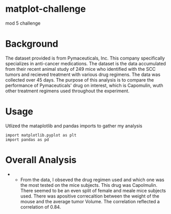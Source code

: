 # matplot-challenge 
mod 5 challenge

# Background
The dataset provided is from Pymaceuticals, Inc. This company specifically specializes in anti-cancer medications. The dataset is the data accumulated from their recent animal study of 249 mice who identified with the SCC tumors and recieved treatment with various drug regimens. The data was collected over 45 days. 
The purpose of this analysis is to compare the performance of Pymaceuticals' drug on interest, which is Capomulin, wuth other treatment regimens used throughout the experiment. 

# Usage
Utlized the mataplotlib and pandas imports to gather my analysis 

    import matplotlib.pyplot as plt
    import pandas as pd

# Overall Analysis

- - From the data, I obseved the drug regimen used and which one was the most tested on the mice subjects. This drug was Capolmulin. There seemed to be an even split of female and meale mice subjects used. There was apositive correcaltion between the weight of the mouse and the average tumor Volume. The correlation reflected a correlation of 0.84.

